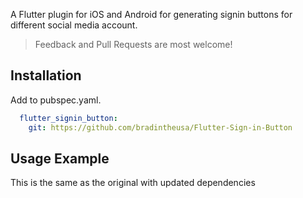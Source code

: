 A Flutter plugin for iOS and Android for generating signin buttons for different social media account.

> Feedback and Pull Requests are most welcome!

## Installation

Add to pubspec.yaml.

```yaml
  flutter_signin_button: 
    git: https://github.com/bradintheusa/Flutter-Sign-in-Button
```

## Usage Example

This is the same as the original with updated dependencies